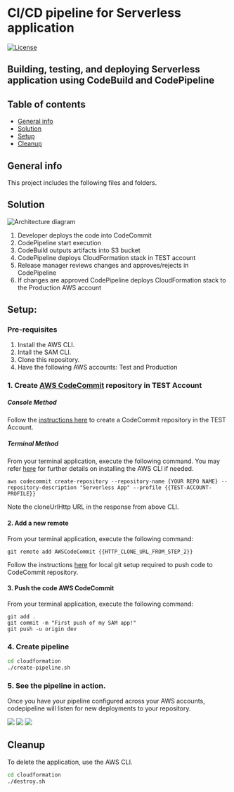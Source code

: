 # CI/CD pipeline for Serverless application
[![License](https://img.shields.io/badge/License-Apache%202.0-blue.svg)](https://opensource.org/licenses/Apache-2.0)
## Building, testing, and deploying Serverless application using CodeBuild and CodePipeline


## Table of contents
* [General info](#general-info)
* [Solution](#solution)
* [Setup](#setup)
* [Cleanup](#contact)

## General info
This project includes the following files and folders.

## Solution
![Architecture diagram](./img/architecture.png)

1. Developer deploys the code into CodeCommit
2. CodePipeline start execution
3. CodeBuild outputs artifacts into S3 bucket
4. CodePipeline deploys CloudFormation stack in TEST account
5. Release manager reviews changes and approves/rejects in CodePipeline
6. If changes are approved CodePipeline deploys CloudFormation stack to the Production AWS account

## Setup:

### Pre-requisites
1. Install the AWS CLI.
2. Intall the SAM CLI.
3. Clone this repository.
4. Have the following AWS accounts: Test and Production

### 1. Create [AWS CodeCommit](code-commit-url) repository in TEST Account
##### Console Method
Follow the [instructions here](http://docs.aws.amazon.com/codecommit/latest/userguide/getting-started.html#getting-started-create-repo) to create a CodeCommit repository in the TEST Account.

##### Terminal Method
From your terminal application, execute the following command. You may refer [here](http://docs.aws.amazon.com/codecommit/latest/userguide/how-to-create-repository.html#how-to-create-repository-cli) for further details on installing the AWS CLI if needed.

```console
aws codecommit create-repository --repository-name {YOUR REPO NAME} --repository-description "Serverless App" --profile {{TEST-ACCOUNT-PROFILE}}
```

Note the cloneUrlHttp URL in the response from above CLI.
#### 2. Add a new remote

From your terminal application, execute the following command:

```console
git remote add AWSCodeCommit {{HTTP_CLONE_URL_FROM_STEP_2}}
```

Follow the instructions [here](http://docs.aws.amazon.com/codecommit/latest/userguide/setting-up.html) for local git setup required to push code to CodeCommit repository.

#### 3. Push the code AWS CodeCommit

From your terminal application, execute the following command:

```console
git add .
git commit -m "First push of my SAM app!"
git push -u origin dev
```

### 4. Create pipeline
```bash
cd cloudformation
./create-pipeline.sh
```
### 5. See the pipeline in action.
Once you have your pipeline configured across your AWS accounts, codepipeline will listen for new deployments to your repository.

![](./img/pipeline-1.png)
![](./img/pipeline-2.png)
![](./img/pipeline-3.png)

## Cleanup

To delete the application, use the AWS CLI.

```bash
cd cloudformation
./destroy.sh
```